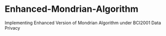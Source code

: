 # Enhanced-Mondrian-Algorithm
Implementing Enhanced Version of Mondrian Algorithm under BCI2001 Data Privacy
